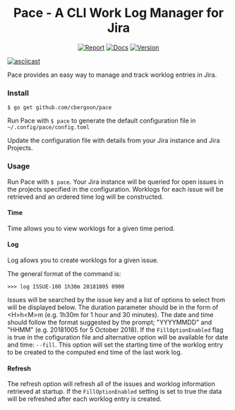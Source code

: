 <h1 align="center">Pace - A CLI Work Log Manager for Jira</h1>
<p align="center">
<a href="https://goreportcard.com/report/github.com/cbergoon/pace"><img src="https://goreportcard.com/badge/github.com/cbergoon/pace?1=1" alt="Report"></a>
<a href="https://godoc.org/github.com/cbergoon/pace"><img src="https://img.shields.io/badge/godoc-reference-brightgreen.svg" alt="Docs"></a>
<a href="#"><img src="https://img.shields.io/badge/version-0.1.0-brightgreen.svg" alt="Version"></a>
</p>

[![asciicast](https://asciinema.org/a/204973.png)](https://asciinema.org/a/204973?t=8)

Pace provides an easy way to manage and track worklog entries in Jira. 

### Install

```
$ go get github.com/cbergoon/pace
```

Run Pace with ```$ pace``` to generate the default configuration file in ```~/.config/pace/config.toml```

Update the configuration file with details from your Jira instance and Jira Projects. 

### Usage

Run Pace with ```$ pace```. Your Jira instance will be queried for open issues in the projects specified in the configuration. Worklogs for each issue will be retrieved and an ordered time log will be constructed. 

#### Time

Time allows you to view worklogs for a given time period. 

#### Log

Log allows you to create worklogs for a given issue. 

The general format of the command is: 
``` 
>>> log ISSUE-100 1h30m 20181005 0900
``` 

Issues will be searched by the issue key and a list of options to select from will be displayed below. The duration parameter should be in the form of \<H\>h\<M\>m (e.g. 1h30m for 1 hour and 30 minutes). The date and time should follow the format suggested by the prompt; "YYYYMMDD" and "HHMM" (e.g. 20181005 for 5 October 2018). If the ```FillOptionEnabled``` flag is true in the cofiguration file and alternative option will be available for date and time: ```--fill```. This option will set the starting time of the worklog entry to be created to the computed end time of the last work log. 

#### Refresh

The refresh option will refresh all of the issues and worklog information retrieved at startup. If the ```FillOptionEnabled``` setting is set to true the data will be refreshed after each worklog entry is created. 


